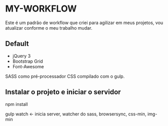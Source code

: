 # MY-WORKFLOW
Este é um padrão de workflow que criei para agilizar em meus projetos, vou atualizar conforme o meu trabalho mudar.

## Default

- jQuery 3
- Bootstrap Grid
- Font-Awesome

SASS como pré-processador CSS compilado com o gulp.

## Instalar o projeto e iniciar o servidor

npm install

gulp watch <- inicia server, watcher do sass, browsersync, css-min, img-min
